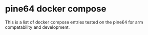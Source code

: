 # pine64 docker compose
This is a list of docker compose entries tested on the pine64 for arm compatability and development.
